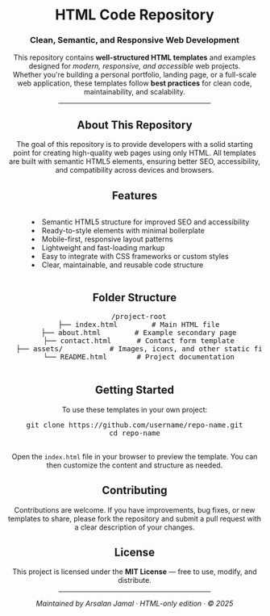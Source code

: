 <div align="center">

  <h1>HTML Code Repository</h1>
  <h3>Clean, Semantic, and Responsive Web Development</h3>

  <p>
    This repository contains <strong>well-structured HTML templates</strong> and examples 
    designed for <em>modern, responsive, and accessible</em> web projects.<br>
    Whether you're building a personal portfolio, landing page, or a full-scale web application, 
    these templates follow <strong>best practices</strong> for clean code, maintainability, and scalability.
  </p>

  <hr width="60%">

  <h2>About This Repository</h2>
  <p>
    The goal of this repository is to provide developers with a solid starting point for creating 
    high-quality web pages using only HTML. All templates are built with semantic HTML5 elements, 
    ensuring better SEO, accessibility, and compatibility across devices and browsers.
  </p>

  <h2>Features</h2>
  <ul style="list-style-position: inside; text-align: left; display: inline-block;">
    <li>Semantic HTML5 structure for improved SEO and accessibility</li>
    <li>Ready-to-style elements with minimal boilerplate</li>
    <li>Mobile-first, responsive layout patterns</li>
    <li>Lightweight and fast-loading markup</li>
    <li>Easy to integrate with CSS frameworks or custom styles</li>
    <li>Clear, maintainable, and reusable code structure</li>
  </ul>

  <h2>Folder Structure</h2>
  <pre>
  /project-root
  ├── index.html        # Main HTML file
  ├── about.html        # Example secondary page
  ├── contact.html      # Contact form template
  ├── assets/           # Images, icons, and other static files
  └── README.html       # Project documentation
  </pre>

  <h2>Getting Started</h2>
  <p>To use these templates in your own project:</p>
  <pre>
git clone https://github.com/username/repo-name.git
cd repo-name
  </pre>
  <p>
    Open the <code>index.html</code> file in your browser to preview the template.  
    You can then customize the content and structure as needed.
  </p>

  <h2>Contributing</h2>
  <p>
    Contributions are welcome. If you have improvements, bug fixes, or new templates to share, 
    please fork the repository and submit a pull request with a clear description of your changes.
  </p>

  <h2>License</h2>
  <p>
    This project is licensed under the <strong>MIT License</strong> — free to use, modify, and distribute.
  </p>

  <hr width="60%">
  <p><em>Maintained by Arsalan Jamal · HTML-only edition · © 2025</em></p>

</div>
